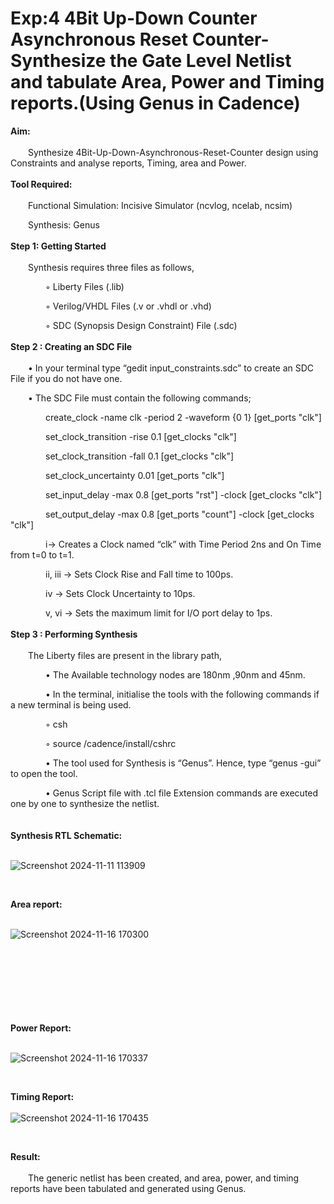 # Exp:4 4Bit Up-Down Counter Asynchronous Reset Counter-Synthesize the Gate Level Netlist and tabulate Area, Power and Timing reports.(Using Genus in Cadence)

**Aim:** <br>
<br>
&emsp;&emsp;Synthesize 4Bit-Up-Down-Asynchronous-Reset-Counter design using Constraints and analyse reports, Timing, area and Power.<br>
<br>
**Tool Required:** <br>
<br>
&emsp;&emsp;Functional Simulation: Incisive Simulator (ncvlog, ncelab, ncsim)

&emsp;&emsp;Synthesis: Genus <br>
<br>
**Step 1: Getting Started** <br>
<br>
&emsp;&emsp;Synthesis requires three files as follows,

&emsp;&emsp;&emsp;&emsp;◦ Liberty Files (.lib)

&emsp;&emsp;&emsp;&emsp;◦ Verilog/VHDL Files (.v or .vhdl or .vhd)

&emsp;&emsp;&emsp;&emsp;◦ SDC (Synopsis Design Constraint) File (.sdc) <br>
<br>
**Step 2 : Creating an SDC File** <br>
<br>
&emsp;&emsp;•	In your terminal type “gedit input_constraints.sdc” to create an SDC File if you do not have one.

&emsp;&emsp;•	The SDC File must contain the following commands;

&emsp;&emsp;&emsp;&emsp;create_clock -name clk -period 2 -waveform {0 1} [get_ports "clk"]

&emsp;&emsp;&emsp;&emsp;set_clock_transition -rise 0.1 [get_clocks "clk"]

&emsp;&emsp;&emsp;&emsp;set_clock_transition -fall 0.1 [get_clocks "clk"]

&emsp;&emsp;&emsp;&emsp;set_clock_uncertainty 0.01 [get_ports "clk"]

&emsp;&emsp;&emsp;&emsp;set_input_delay -max 0.8 [get_ports "rst"] -clock [get_clocks "clk"]

&emsp;&emsp;&emsp;&emsp;set_output_delay -max 0.8 [get_ports "count"] -clock [get_clocks "clk"]

&emsp;&emsp;&emsp;&emsp;i→ Creates a Clock named “clk” with Time Period 2ns and On Time from t=0 to t=1.

&emsp;&emsp;&emsp;&emsp;ii, iii → Sets Clock Rise and Fall time to 100ps.

&emsp;&emsp;&emsp;&emsp;iv → Sets Clock Uncertainty to 10ps.

&emsp;&emsp;&emsp;&emsp;v, vi → Sets the maximum limit for I/O port delay to 1ps. <br>
<br>
**Step 3 : Performing Synthesis**<br>
<br>
&emsp;&emsp;The Liberty files are present in the library path,

&emsp;&emsp;&emsp;&emsp;• The Available technology nodes are 180nm ,90nm and 45nm.

&emsp;&emsp;&emsp;&emsp;• In the terminal, initialise the tools with the following commands if a new terminal is being
used.

&emsp;&emsp;&emsp;&emsp;◦ csh

&emsp;&emsp;&emsp;&emsp;◦ source /cadence/install/cshrc

&emsp;&emsp;&emsp;&emsp;• The tool used for Synthesis is “Genus”. Hence, type “genus -gui” to open the tool.

&emsp;&emsp;&emsp;&emsp;• Genus Script file with .tcl file Extension commands are executed one by one to synthesize the netlist.
<br>
<br>
<br>
**Synthesis RTL Schematic:** <br>
<br>

![Screenshot 2024-11-11 113909](https://github.com/user-attachments/assets/52aebc42-f5ca-4529-997f-a23b08d645d9)

<br>

**Area report:** <br>
<br>

![Screenshot 2024-11-16 170300](https://github.com/user-attachments/assets/42c3452f-fbce-4161-b9d3-f8c5efb2409b)
<br>
<br>
<br>
<br>
<br>
<br>
<br>
<br>

**Power Report:** <br>
<br>

![Screenshot 2024-11-16 170337](https://github.com/user-attachments/assets/e0c94f4b-e941-4bc9-8c50-46e227514543)

<br>

**Timing Report:** <br>
<br>
![Screenshot 2024-11-16 170435](https://github.com/user-attachments/assets/42688921-305d-45db-a7f4-8e97a163fc66)

<br>

**Result:** <br>
<br>
&emsp;&emsp;The generic netlist has been created, and area, power, and timing reports have been tabulated and generated using Genus.





